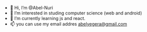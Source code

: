 - 👋 Hi, I’m @Abel-Nuri
- 👀 I’m interested in studing computer science (web and android) 
- 🌱 I’m currently learning js and react.
- 📫 you can use my email addres abelyegera@gmail.com

